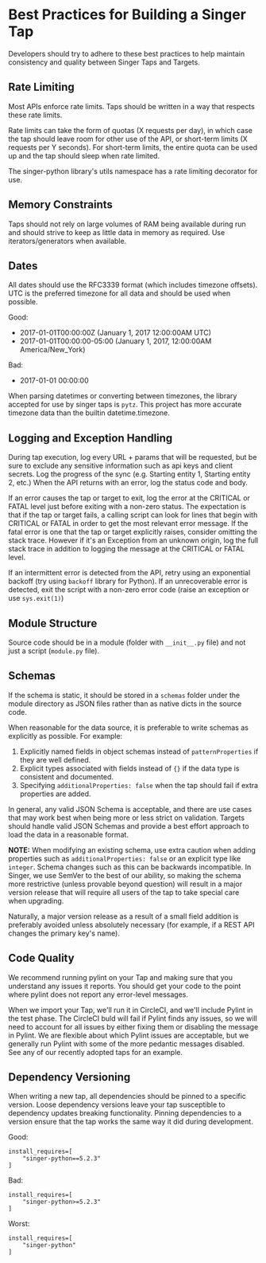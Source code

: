 # Best Practices for Building a Singer Tap

Developers should try to adhere to these best practices to help maintain
consistency and quality between Singer Taps and Targets.

## Rate Limiting

Most APIs enforce rate limits. Taps should be written in a way that
respects these rate limits.

Rate limits can take the form of quotas (X requests per day), in which
case the tap should leave room for other use of the API, or short-term
limits (X requests per Y seconds). For short-term limits, the entire quota
can be used up and the tap should sleep when rate limited.

The singer-python library's utils namespace has a rate limiting decorator
for use.

## Memory Constraints

Taps should not rely on large volumes of RAM being available during run
and should strive to keep as little data in memory as required. Use
iterators/generators when available.


## Dates

All dates should use the RFC3339 format (which includes timezone offsets).
UTC is the preferred timezone for all data and should be used when
possible.

Good:
 - 2017-01-01T00:00:00Z (January 1, 2017 12:00:00AM UTC)
 - 2017-01-01T00:00:00-05:00 (January 1, 2017, 12:00:00AM America/New_York)

Bad:
 - 2017-01-01 00:00:00

When parsing datetimes or converting between timezones, the library
accepted for use by singer taps is `pytz`. This project has more accurate
timezone data than the builtin datetime.timezone.

## Logging and Exception Handling

During tap execution, log every URL + params that will be requested, but
be sure to exclude any sensitive information such as api keys and client
secrets. Log the progress of the sync (e.g. Starting entity 1, Starting
entity 2, etc.) When the API returns with an error, log the status code
and body.

If an error causes the tap or target to exit, log the error at the
CRITICAL or FATAL level just before exiting with a non-zero status. The
expectation is that if the tap or target fails, a calling script can look
for lines that begin with CRITICAL or FATAL in order to get the most
relevant error message. If the fatal error is one that the tap or target
explicitly raises, consider omitting the stack trace. However if it's an
Exception from an unknown origin, log the full stack trace in addition to
logging the message at the CRITICAL or FATAL level.

If an intermittent error is detected from the API, retry using an
exponential backoff (try using `backoff` library for Python). If an
unrecoverable error is detected, exit the script with a non-zero error
code (raise an exception or use `sys.exit(1)`)


## Module Structure

Source code should be in a module (folder with `__init__.py` file) and not
just a script (`module.py` file).


## Schemas

If the schema is static, it should be stored in a `schemas` folder under
the module directory as JSON files rather than as native dicts in the
source code.

When reasonable for the data source, it is preferable to write schemas as
explicitly as possible. For example:

1. Explicitly named fields in object schemas instead of
   `patternProperties` if they are well defined.
2. Explicit types associated with fields instead of `{}` if the data type
   is consistent and documented.
3. Specifying `additionalProperties: false` when the tap should fail if
   extra properties are added.

In general, any valid JSON Schema is acceptable, and there are use cases
that may work best when being more or less strict on validation. Targets
should handle valid JSON Schemas and provide a best effort approach to
load the data in a reasonable format.

**NOTE:** When modifying an existing schema, use extra caution when
adding properties such as `additionalProperties: false` or an explicit
type like `integer`. Schema changes such as this can be backwards
incompatible. In Singer, we use SemVer to the best of our ability, so
making the schema more restrictive (unless provable beyond question) will
result in a major version release that will require all users of the tap
to take special care when upgrading.

Naturally, a major version release as a result of a small field addition
is preferably avoided unless absolutely necessary (for example, if a
REST API changes the primary key's name).

## Code Quality

We recommend running pylint on your Tap and making sure that you
understand any issues it reports. You should get your code to the point
where pylint does not report any error-level messages.

When we import your Tap, we'll run it in CircleCI, and we'll include
Pylint in the test phase. The CircleCI buld will fail if Pylint finds any
issues, so we will need to account for all issues by either fixing them or
disabling the message in Pylint. We are flexible about which Pylint issues
are acceptable, but we generally run Pylint with some of the more pedantic
messages disabled. See any of our recently adopted taps for an example.

## Dependency Versioning

When writing a new tap, all dependencies should be pinned to a specific
version. Loose dependency versions leave your tap susceptible to
dependency updates breaking functionality. Pinning dependencies to a
version ensure that the tap works the same way it did during development.

Good:

```
install_requires=[
    "singer-python==5.2.3"
]
```

Bad:
```
install_requires=[
    "singer-python>=5.2.3"
]
```

Worst:
```
install_requires=[
    "singer-python"
]
```
